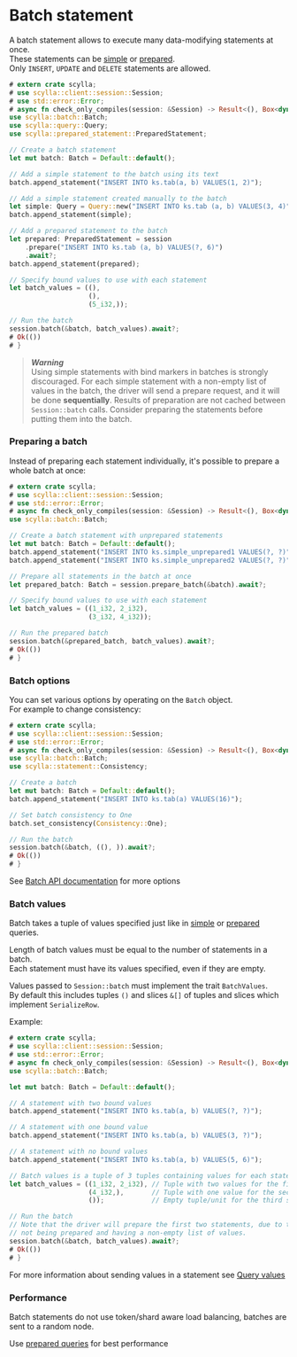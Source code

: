 # Batch statement

A batch statement allows to execute many data-modifying statements at once.\
These statements can be [simple](simple.md) or [prepared](prepared.md).\
Only `INSERT`, `UPDATE` and `DELETE` statements are allowed.

```rust
# extern crate scylla;
# use scylla::client::session::Session;
# use std::error::Error;
# async fn check_only_compiles(session: &Session) -> Result<(), Box<dyn Error>> {
use scylla::batch::Batch;
use scylla::query::Query;
use scylla::prepared_statement::PreparedStatement;

// Create a batch statement
let mut batch: Batch = Default::default();

// Add a simple statement to the batch using its text
batch.append_statement("INSERT INTO ks.tab(a, b) VALUES(1, 2)");

// Add a simple statement created manually to the batch
let simple: Query = Query::new("INSERT INTO ks.tab (a, b) VALUES(3, 4)");
batch.append_statement(simple);

// Add a prepared statement to the batch
let prepared: PreparedStatement = session
    .prepare("INSERT INTO ks.tab (a, b) VALUES(?, 6)")
    .await?;
batch.append_statement(prepared);

// Specify bound values to use with each statement
let batch_values = ((),
                    (),
                    (5_i32,));

// Run the batch
session.batch(&batch, batch_values).await?;
# Ok(())
# }
```

> ***Warning***\
> Using simple statements with bind markers in batches is strongly discouraged.
> For each simple statement with a non-empty list of values in the batch,
> the driver will send a prepare request, and it will be done **sequentially**.
> Results of preparation are not cached between `Session::batch` calls.
> Consider preparing the statements before putting them into the batch.

### Preparing a batch
Instead of preparing each statement individually, it's possible to prepare a whole batch at once:

```rust
# extern crate scylla;
# use scylla::client::session::Session;
# use std::error::Error;
# async fn check_only_compiles(session: &Session) -> Result<(), Box<dyn Error>> {
use scylla::batch::Batch;

// Create a batch statement with unprepared statements
let mut batch: Batch = Default::default();
batch.append_statement("INSERT INTO ks.simple_unprepared1 VALUES(?, ?)");
batch.append_statement("INSERT INTO ks.simple_unprepared2 VALUES(?, ?)");

// Prepare all statements in the batch at once
let prepared_batch: Batch = session.prepare_batch(&batch).await?;

// Specify bound values to use with each statement
let batch_values = ((1_i32, 2_i32),
                    (3_i32, 4_i32));

// Run the prepared batch
session.batch(&prepared_batch, batch_values).await?;
# Ok(())
# }
```

### Batch options
You can set various options by operating on the `Batch` object.\
For example to change consistency:
```rust
# extern crate scylla;
# use scylla::client::session::Session;
# use std::error::Error;
# async fn check_only_compiles(session: &Session) -> Result<(), Box<dyn Error>> {
use scylla::batch::Batch;
use scylla::statement::Consistency;

// Create a batch
let mut batch: Batch = Default::default();
batch.append_statement("INSERT INTO ks.tab(a) VALUES(16)");

// Set batch consistency to One
batch.set_consistency(Consistency::One);

// Run the batch
session.batch(&batch, ((), )).await?;
# Ok(())
# }
```

See [Batch API documentation](https://docs.rs/scylla/latest/scylla/statement/batch/struct.Batch.html)
for more options

### Batch values
Batch takes a tuple of values specified just like in [simple](simple.md) or [prepared](prepared.md) queries.

Length of batch values must be equal to the number of statements in a batch.\
Each statement must have its values specified, even if they are empty.

Values passed to `Session::batch` must implement the trait `BatchValues`.\
By default this includes tuples `()` and slices `&[]` of tuples and slices which implement `SerializeRow`.

Example:
```rust
# extern crate scylla;
# use scylla::client::session::Session;
# use std::error::Error;
# async fn check_only_compiles(session: &Session) -> Result<(), Box<dyn Error>> {
use scylla::batch::Batch;

let mut batch: Batch = Default::default();

// A statement with two bound values
batch.append_statement("INSERT INTO ks.tab(a, b) VALUES(?, ?)");

// A statement with one bound value
batch.append_statement("INSERT INTO ks.tab(a, b) VALUES(3, ?)");

// A statement with no bound values
batch.append_statement("INSERT INTO ks.tab(a, b) VALUES(5, 6)");

// Batch values is a tuple of 3 tuples containing values for each statement
let batch_values = ((1_i32, 2_i32), // Tuple with two values for the first statement
                    (4_i32,),       // Tuple with one value for the second statement
                    ());            // Empty tuple/unit for the third statement

// Run the batch
// Note that the driver will prepare the first two statements, due to them
// not being prepared and having a non-empty list of values.
session.batch(&batch, batch_values).await?;
# Ok(())
# }
```
For more information about sending values in a statement see [Query values](values.md)


### Performance
Batch statements do not use token/shard aware load balancing, batches are sent to a random node.

Use [prepared queries](prepared.md) for best performance
